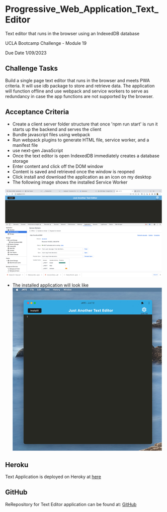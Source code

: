 # Progressive_Web_Application_Text_Editor
Text editor that runs in the browser using an IndexedDB database

UCLA Bootcamp Challenge  - Module 19

Due Date 1/09/2023

## Challenge Tasks

Build a single page text editor that runs in the browser and meets PWA criteria. It will use idb package to store and retrieve data. The application will function offline and use webpack and service workers to serve as redundancy in case the app functions are not supported by the browser.

## Acceptance Criteria
- Create a client server folder structure that once 'npm run start' is run it starts up the backend and serves the client
- Bundle javascript files using webpack
- Run webpack plugins to generate HTML file, service worker, and a manifest file
- use next-gen JavaScript 
- Once the text editor is open IndexedDB immediately creates a database storage
- Enter content and click off the DOM window
- Content is saved and retrieved once the window is reopned
- Click install and download the application as an icon on my desktop
- The following image shows the installed Service Worker

![Text pages showing Service Worker Active](./Assets/ServiceWorker.png)

- The installed application will look like ![this](./Assets/installed-APP.jpg)


## Heroku
Text Application is deployed on Heroky at [here](https://git.heroku.com/shrouded-tundra-05839.git)

## GitHub 
ReRepository for Text Editor application can be found at: [GitHub](https://github.com/Me-ross/Progressive_Web_Application_Text_Editor)

